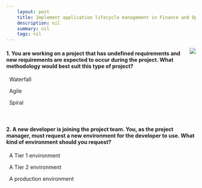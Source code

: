```yaml
---
    layout: post
    title: Implement application lifecycle management in Finance and Operations apps  
    description: nil
    summary: nil
    tags: nil
---
```



 <a target="_blank" href="https://docs.microsoft.com/en-us/learn/modules/application-lifecycle-finance-operations/05-check/"><i class="fas fa-external-link-alt"></i> </a>
 <img align="right" src="https://docs.microsoft.com/en-us/learn/achievements/application-lifecycle-dynamics-365-finance-operations.svg">
####  1. You are working on a project that has undefined requirements and new requirements are expected to occur during the project. What methodology would best suit this type of project?


<i class='far fa-square'></i> &nbsp;&nbsp;Waterfall

<i class='fas fa-check-square' style='color: Dodgerblue;'></i> &nbsp;&nbsp;Agile

<i class='far fa-square'></i> &nbsp;&nbsp;Spiral
<br />
<br />
<br />

####  2. A new developer is joining the project team. You, as the project manager, must request a new environment for the developer to use. What kind of environment should you request?


<i class='fas fa-check-square' style='color: Dodgerblue;'></i> &nbsp;&nbsp;A Tier 1 environment

<i class='far fa-square'></i> &nbsp;&nbsp;A Tier 2 environment

<i class='far fa-square'></i> &nbsp;&nbsp;A production environment
<br />
<br />
<br />
